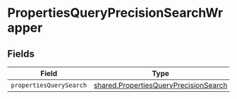 # PropertiesQueryPrecisionSearchWrapper


## Fields

| Field                                                                                          | Type                                                                                           | Required                                                                                       | Description                                                                                    |
| ---------------------------------------------------------------------------------------------- | ---------------------------------------------------------------------------------------------- | ---------------------------------------------------------------------------------------------- | ---------------------------------------------------------------------------------------------- |
| `propertiesQuerySearch`                                                                        | [shared.PropertiesQueryPrecisionSearch](../../models/shared/propertiesqueryprecisionsearch.md) | :heavy_minus_sign:                                                                             | N/A                                                                                            |